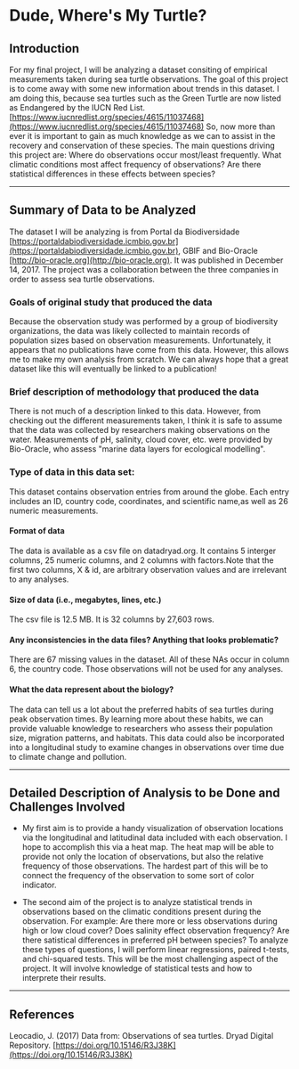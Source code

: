 # Dude, Where's My Turtle?

## Introduction

For my final project, I will be analyzing a dataset consiting of empirical measurements taken during sea turtle observations. The goal of this project is to come away with some new information about trends in this dataset. I am doing this, because sea turtles such as the Green Turtle are now listed as Endangered by the IUCN Red List.[https://www.iucnredlist.org/species/4615/11037468](https://www.iucnredlist.org/species/4615/11037468) So, now more than ever it is important to gain as much knowledge as we can to assist in the recovery and conservation of these species. The main questions driving this project are: Where do observations occur most/least frequently. What climatic conditions most affect frequency of observations? Are there statistical differences in these effects between species?



<hr>

## Summary of Data to be Analyzed

The dataset I will be analyzing is from Portal da Biodiversidade [https://portaldabiodiversidade.icmbio.gov.br](https://portaldabiodiversidade.icmbio.gov.br), GBIF and Bio-Oracle [http://bio-oracle.org](http://bio-oracle.org). It was published in December 14, 2017. The project was a collaboration between the three companies in order to assess sea turtle observations.

### Goals of original study that produced the data 

Because the observation study was performed by a group of biodiversity organizations, the data was likely collected to maintain records of population sizes based on observation measurements. Unfortunately, it appears that no publications have come from this data. However, this allows me to make my own analysis from scratch. We can always hope that a great dataset like this will eventually be linked to a publication!


### Brief description of methodology that produced the data

There is not much of a description linked to this data. However, from checking out the different measurements taken, I think it is safe to assume that the data was collected by researchers making observations on the water. Measurements of pH, salinity, cloud cover, etc. were provided by Bio-Oracle, who assess "marine data layers for ecological modelling".

### Type of data in this data set:  

This dataset contains observation entries from around the globe. Each entry includes an ID, country code, coordinates, and scientific name,as well as 26 numeric measurements.

#### Format of data  

The data is available as a csv file on datadryad.org. It contains 5 interger columns, 25 numeric columns, and 2 columns with factors.Note that the first two columns, X & id, are arbitrary observation values and are irrelevant to any analyses. 


#### Size of data (i.e., megabytes, lines, etc.)

The csv file is 12.5 MB. It is 32 columns by 27,603 rows.  

#### Any inconsistencies in the data files?  Anything that looks problematic?  

There are 67 missing values in the dataset. All of these NAs occur in column 6, the country code. Those observations will not be used for any analyses. 

#### What the data represent about the biology? 

The data can tell us a lot about the preferred habits of sea turtles during peak observation times. By learning more about these habits, we can provide valuable knowledge to researchers who assess their population size, migration patterns, and habitats. This data could also be incorporated into a longitudinal study to examine changes in observations over time due to climate change and pollution. 


<hr>

## Detailed Description of Analysis to be Done and Challenges Involved

- My first aim is to provide a handy visualization of observation locations via the longitudinal and latitudinal data included with each observation. I hope to accomplish this via a heat map. The heat map will be able to provide not only the location of observations, but also the relative frequency of those observations. The hardest part of this will be to connect the frequency of the observation to some sort of color indicator.
 
- The second aim of the project is to analyze statistical trends in observations based on the climatic conditions present during the observation. For example: Are there more or less observations during high or low cloud cover? Does salinity effect observation frequency? Are there satistical differences in preferred pH between species?  To analyze these types of questions, I will perform linear regressions, paired t-tests, and chi-squared tests. This will be the most challenging aspect of the project. It will involve knowledge of statistical tests and how to interprete their results.




<hr>

## References 

Leocadio, J. (2017) Data from: Observations of sea turtles. Dryad Digital Repository. [https://doi.org/10.15146/R3J38K](https://doi.org/10.15146/R3J38K)


